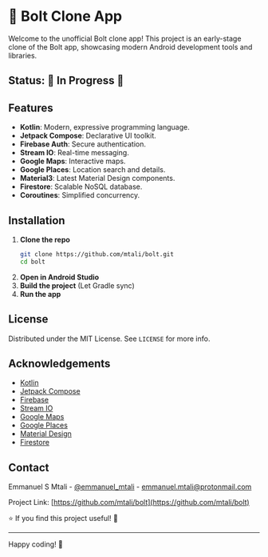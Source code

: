 # 🚗 Bolt Clone App

Welcome to the unofficial Bolt clone app! This project is an early-stage clone of the Bolt app, showcasing modern Android development tools and libraries.

## Status: 🚧 In Progress 🚧

## Features

- **Kotlin**: Modern, expressive programming language.
- **Jetpack Compose**: Declarative UI toolkit.
- **Firebase Auth**: Secure authentication.
- **Stream IO**: Real-time messaging.
- **Google Maps**: Interactive maps.
- **Google Places**: Location search and details.
- **Material3**: Latest Material Design components.
- **Firestore**: Scalable NoSQL database.
- **Coroutines**: Simplified concurrency.

## Installation

1. **Clone the repo**
   ```sh
   git clone https://github.com/mtali/bolt.git
   cd bolt
   ```
2. **Open in Android Studio**
3. **Build the project** (Let Gradle sync)
4. **Run the app**

## License

Distributed under the MIT License. See `LICENSE` for more info.

## Acknowledgements

- [Kotlin](https://kotlinlang.org/)
- [Jetpack Compose](https://developer.android.com/jetpack/compose)
- [Firebase](https://firebase.google.com/)
- [Stream IO](https://getstream.io/)
- [Google Maps](https://developers.google.com/maps)
- [Google Places](https://developers.google.com/places)
- [Material Design](https://material.io/)
- [Firestore](https://firebase.google.com/docs/firestore)

## Contact

Emmanuel S Mtali - [@emmanuel_mtali](https://twitter.com/emmanuel_mtali) - emmanuel.mtali@protonmail.com

Project Link: [https://github.com/mtali/bolt](https://github.com/mtali/bolt)

⭐️ If you find this project useful! 🚀

---

Happy coding! 🎉
